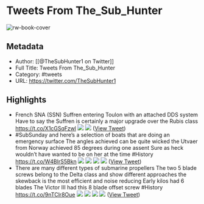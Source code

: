 # Tweets From The_Sub_Hunter

![rw-book-cover](https://pbs.twimg.com/profile_images/1858676200996298752/rMeZYtkE.jpg)

## Metadata
- Author: [[@TheSubHunter1 on Twitter]]
- Full Title: Tweets From The_Sub_Hunter
- Category: #tweets
- URL: https://twitter.com/TheSubHunter1

## Highlights
- French SNA (SSN) Suffren entering Toulon with an attached DDS system 
  Have to say the Suffren is certainly a major upgrade over the Rubis class https://t.co/X1cGSqFzwl
  ![](https://pbs.twimg.com/media/FhDOEvEakAILDCX.jpg)
  ![](https://pbs.twimg.com/media/FhDOEvDaYAA4vjE.jpg) ([View Tweet](https://twitter.com/TheSubHunter1/status/1589997253124845568))
- #SubSunday and here’s a selection of boats that are doing an emergency surface 
  The angles achieved can be quite wicked the Utvaer from Norway achieved 85 degrees during one assent 
  Sure as heck wouldn’t have wanted to be on her at the time 
  #History https://t.co/W4BIrS5Bkn
  ![](https://pbs.twimg.com/media/FiBeYNuagAQ2nVy.jpg)
  ![](https://pbs.twimg.com/media/FiBeYNuacAAW3w0.jpg)
  ![](https://pbs.twimg.com/media/FiBeYNtaMAYO1yc.jpg)
  ![](https://pbs.twimg.com/media/FiBeYNtaYAAGDaC.jpg) ([View Tweet](https://twitter.com/TheSubHunter1/status/1594378048983674880))
- There are many different types of submarine propellers 
  The two 5 blade screws belong to the Delta class and show different approaches the skewback is the most efficient and noise reducing 
  Early kilos had 6 blades 
  The Victor III had this 8 blade offset screw 
  #History https://t.co/9nTClr8Oue
  ![](https://pbs.twimg.com/media/FjnhO3wakAAhf4s.jpg)
  ![](https://pbs.twimg.com/media/FjnhO33aYAIcrsM.jpg)
  ![](https://pbs.twimg.com/media/FjnhO3xakAIFPv_.jpg)
  ![](https://pbs.twimg.com/media/FjnhO3waYAAK_6o.jpg) ([View Tweet](https://twitter.com/TheSubHunter1/status/1601558793720336384))
